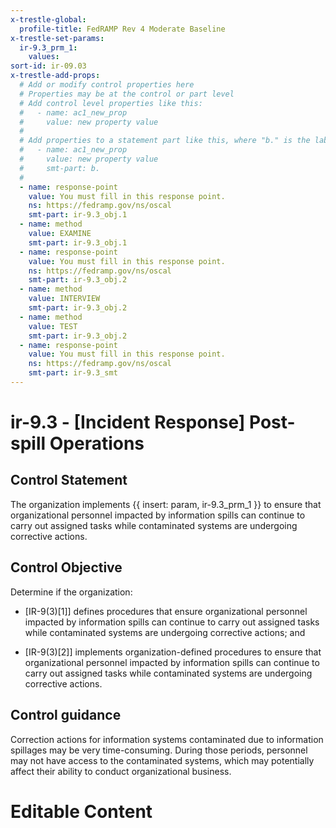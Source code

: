 ```yaml
---
x-trestle-global:
  profile-title: FedRAMP Rev 4 Moderate Baseline
x-trestle-set-params:
  ir-9.3_prm_1:
    values:
sort-id: ir-09.03
x-trestle-add-props:
  # Add or modify control properties here
  # Properties may be at the control or part level
  # Add control level properties like this:
  #   - name: ac1_new_prop
  #     value: new property value
  #
  # Add properties to a statement part like this, where "b." is the label of the target statement part
  #   - name: ac1_new_prop
  #     value: new property value
  #     smt-part: b.
  #
  - name: response-point
    value: You must fill in this response point.
    ns: https://fedramp.gov/ns/oscal
    smt-part: ir-9.3_obj.1
  - name: method
    value: EXAMINE
    smt-part: ir-9.3_obj.1
  - name: response-point
    value: You must fill in this response point.
    ns: https://fedramp.gov/ns/oscal
    smt-part: ir-9.3_obj.2
  - name: method
    value: INTERVIEW
    smt-part: ir-9.3_obj.2
  - name: method
    value: TEST
    smt-part: ir-9.3_obj.2
  - name: response-point
    value: You must fill in this response point.
    ns: https://fedramp.gov/ns/oscal
    smt-part: ir-9.3_smt
---
```


# ir-9.3 - \[Incident Response\] Post-spill Operations

## Control Statement

The organization implements {{ insert: param, ir-9.3_prm_1 }} to ensure that organizational personnel impacted by information spills can continue to carry out assigned tasks while contaminated systems are undergoing corrective actions.

## Control Objective

Determine if the organization:

- \[IR-9(3)[1]\] defines procedures that ensure organizational personnel impacted by information spills can continue to carry out assigned tasks while contaminated systems are undergoing corrective actions; and

- \[IR-9(3)[2]\] implements organization-defined procedures to ensure that organizational personnel impacted by information spills can continue to carry out assigned tasks while contaminated systems are undergoing corrective actions.

## Control guidance

Correction actions for information systems contaminated due to information spillages may be very time-consuming. During those periods, personnel may not have access to the contaminated systems, which may potentially affect their ability to conduct organizational business.

# Editable Content

<!-- Make additions and edits below -->
<!-- The above represents the contents of the control as received by the profile, prior to additions. -->
<!-- If the profile makes additions to the control, they will appear below. -->
<!-- The above markdown may not be edited but you may edit the content below, and/or introduce new additions to be made by the profile. -->
<!-- If there is a yaml header at the top, parameter values may be edited. Use --set-parameters to incorporate the changes during assembly. -->
<!-- The content here will then replace what is in the profile for this control, after running profile-assemble. -->
<!-- The added parts in the profile for this control are below.  You may edit them and/or add new ones. -->
<!-- Each addition must have a heading either of the form ## Control my_addition_name -->
<!-- or ## Part a. (where the a. refers to one of the control statement labels.) -->
<!-- "## Control" parts are new parts added after the statement part. -->
<!-- "## Part" parts are new parts added into the top-level statement part with that label. -->
<!-- Subparts may be added with nested hash levels of the form ### My Subpart Name -->
<!-- underneath the parent ## Control or ## Part being added -->
<!-- See https://ibm.github.io/compliance-trestle/tutorials/ssp_profile_catalog_authoring/ssp_profile_catalog_authoring for guidance. -->
